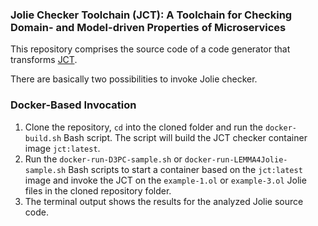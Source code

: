 ### Jolie Checker Toolchain (JCT): A Toolchain for Checking Domain- and Model-driven Properties of Microservices

This repository comprises the source code of a code generator that transforms [JCT](https://github.com/pwizenty/JCT).

There are basically two possibilities to invoke Jolie checker.

### Docker-Based Invocation
1. Clone the repository, `cd` into the cloned folder and run the `docker-build.sh` Bash script. The script will build the JCT checker container image `jct:latest`.
2. Run the `docker-run-D3PC-sample.sh` or `docker-run-LEMMA4Jolie-sample.sh` Bash scripts to start a container based on the `jct:latest` image and invoke the JCT on the `example-1.ol` or `example-3.ol` Jolie files in the cloned repository folder. 
3. The terminal output shows the results for the analyzed Jolie source code.


